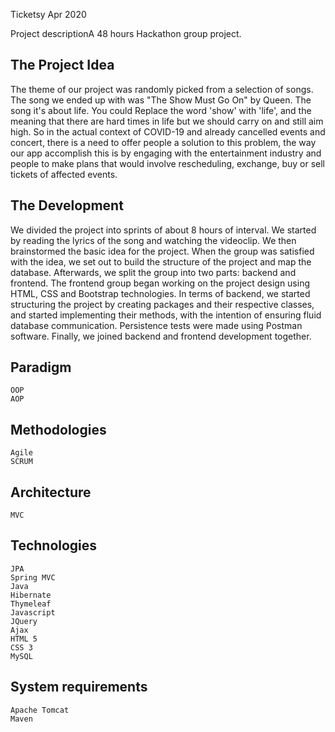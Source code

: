 Ticketsy
Apr 2020

Project descriptionA 48 hours Hackathon group project.

## The Project Idea
The theme of our project was randomly picked from a selection of songs. The song we ended up with was 
"The Show Must Go On" by Queen. The song it's about life. You could Replace the word 'show' with 'life', and the meaning 
that there are hard times in life but we should carry on and still aim high. So in the actual context of COVID-19 and already 
cancelled events and concert, there is a need to offer people a solution to this problem, the way our app accomplish this is 
by engaging with the entertainment industry and people to make plans that would involve rescheduling, exchange, buy or sell 
tickets of affected events.

## The Development
We divided the project into sprints of about 8 hours of interval. We started by reading the lyrics of the song and watching 
the videoclip. We then brainstormed the basic idea for the project. When the group was satisfied with the idea, we set out to 
build the structure of the project and map the database.
Afterwards, we split the group into two parts: backend and frontend. The frontend group began working on the project 
design using HTML, CSS and Bootstrap technologies. In terms of backend, we started structuring the project by creating 
packages and their respective classes, and started implementing their methods, with the intention of ensuring fluid database
communication. Persistence tests were made using Postman software. Finally, we joined backend and frontend development together.


## Paradigm
    OOP
    AOP

## Methodologies
    Agile
    SCRUM

## Architecture
    MVC

## Technologies
    JPA
    Spring MVC
    Java
    Hibernate
    Thymeleaf
    Javascript
    JQuery
    Ajax
    HTML 5
    CSS 3
    MySQL

## System requirements
    Apache Tomcat
    Maven

